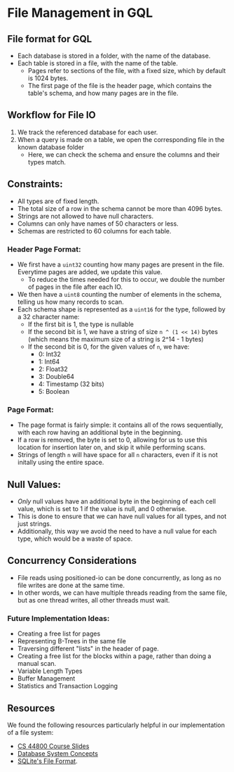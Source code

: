 # File Management in GQL

## File format for GQL
- Each database is stored in a folder, with the name of the database.
- Each table is stored in a file, with the name of the table.
    - Pages refer to sections of the file, with a fixed size, which by default is 1024 bytes.
    - The first page of the file is the header page, which contains the table's schema, and how many pages are in the file.


## Workflow for File IO
1. We track the referenced database for each user.
2. When a query is made on a table, we open the corresponding file in the known database folder
    - Here, we can check the schema and ensure the columns and their types match.

## Constraints:
- All types are of fixed length. 
- The total size of a row in the schema cannot be more than 4096 bytes.
- Strings are not allowed to have null characters.
- Columns can only have names of 50 characters or less.
- Schemas are restricted to 60 columns for each table.

### Header Page Format:
- We first have a `uint32` counting how many pages are present in the file. Everytime pages are added, we update this value.
    - To reduce the times needed for this to occur, we double the number of pages in the file after each IO.
- We then have a `uint8` counting the number of elements in the schema, telling us how many records to scan.
- Each schema shape is represented as a `uint16` for the type, followed by a 32 character name:
    - If the first bit is 1, the type is nullable
    - If the second bit is 1, we have a string of size `n ^ (1 << 14)` bytes (which means the maximum size of a string is 2^14 - 1 bytes)
    - If the second bit is 0, for the given values of `n`, we have:
        - 0: Int32
        - 1: Int64
        - 2: Float32
        - 3: Double64
        - 4: Timestamp (32 bits)
        - 5: Boolean

### Page Format:
- The page format is fairly simple: it contains all of the rows sequentially, with each row having an additional byte in the beginning.
- If a row is removed, the byte is set to 0, allowing for us to use this location for insertion later on, and skip it while performing scans.
- Strings of length `n` will have space for all `n` characters, even if it is not initally using the entire space.

## Null Values:
- *Only* null values have an additional byte in the beginning of each cell value, which is set to 1 if the value is null, and 0 otherwise.
- This is done to ensure that we can have null values for all types, and not just strings.
- Additionally, this way we avoid the need to have a null value for each type, which would be a waste of space.

## Concurrency Considerations
- File reads using positioned-io can be done concurrently, as long as no file writes are done at the same time.
- In other words, we can have multiple threads reading from the same file, but as one thread writes, all other threads must wait.

### Future Implementation Ideas:
- Creating a free list for pages
- Representing B-Trees in the same file
- Traversing different "lists" in the header of page.
- Creating a free list for the blocks within a page, rather than doing a manual scan.
- Variable Length Types
- Buffer Management
- Statistics and Transaction Logging

## Resources
We found the following resources particularly helpful in our implementation of a file system:
- [CS 44800 Course Slides](https://www.cs.purdue.edu/homes/clifton/cs44800/)
- [Database System Concepts](https://db-book.com/)
- [SQLite's File Format](https://www.sqlite.org/fileformat.html).